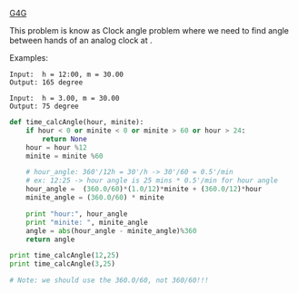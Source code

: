 [G4G](http://www.geeksforgeeks.org/calculate-angle-hour-hand-minute-hand/)

This problem is know as Clock angle problem where we need to find angle between hands of an analog clock at .

Examples:

```
Input:  h = 12:00, m = 30.00
Output: 165 degree

Input:  h = 3.00, m = 30.00
Output: 75 degree
```

```python
def time_calcAngle(hour, minite):
    if hour < 0 or minite < 0 or minite > 60 or hour > 24:
        return None
    hour = hour %12
    minite = minite %60

    # hour_angle: 360'/12h = 30'/h -> 30'/60 = 0.5'/min
    # ex: 12:25 -> hour angle is 25 mins * 0.5'/min for hour angle 
    hour_angle =  (360.0/60)*(1.0/12)*minite + (360.0/12)*hour
    minite_angle = (360.0/60) * minite

    print "hour:", hour_angle
    print "minite: ", minite_angle
    angle = abs(hour_angle - minite_angle)%360
    return angle

print time_calcAngle(12,25)
print time_calcAngle(3,25)

# Note: we should use the 360.0/60, not 360/60!!!
```                        
